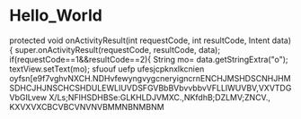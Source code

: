 # Hello_World
protected void onActivityResult(int requestCode, int resultCode, Intent data) {    super.onActivityResult(requestCode, resultCode, data);    if(requestCode==1&&resultCode==2){               String mo=     data.getStringExtra("o");        textView.setText(mo);
sfuouf uefp ufesjcpknxlkcnien oyfsn[e9f7vghvNXCH.NDHvfewyngvygcneryigncrnENCHJMSHDSCNHJHMSDHCJHJNSCHCSHDULEWLIUVDSFGVBbBVbvvbbvVFLLIWUVBV,VXVTDGVbGILvew
X/Ls;NFIHSDHBSe:GLKHLDJVMXC.,NKfdhB;DZLMV;ZNCV., KXVXVXCBCVBCVNVNVBMMNBNMBNM
